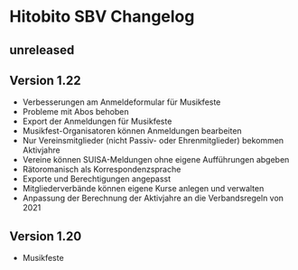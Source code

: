# Hitobito SBV Changelog

## unreleased

## Version 1.22

* Verbesserungen am Anmeldeformular für Musikfeste
* Probleme mit Abos behoben
* Export der Anmeldungen für Musikfeste
* Musikfest-Organisatoren können Anmeldungen bearbeiten
* Nur Vereinsmitglieder (nicht Passiv- oder Ehrenmitglieder) bekommen Aktivjahre
* Vereine können SUISA-Meldungen ohne eigene Aufführungen abgeben
* Rätoromanisch als Korrespondenzsprache
* Exporte und Berechtigungen angepasst
* Mitgliederverbände können eigene Kurse anlegen und verwalten
* Anpassung der Berechnung der Aktivjahre an die Verbandsregeln von 2021

## Version 1.20

* Musikfeste
